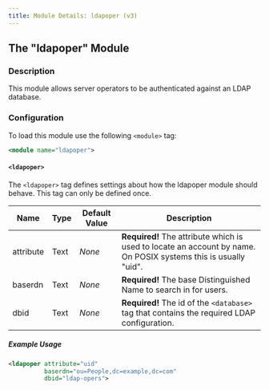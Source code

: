 ```yaml
---
title: Module Details: ldapoper (v3)
---
```


## The "ldapoper" Module

### Description

This module allows server operators to be authenticated against an LDAP database.

### Configuration

To load this module use the following `<module>` tag:

```xml
<module name="ldapoper">
```

#### `<ldapoper>`

The `<ldapoper>` tag defines settings about how the ldapoper module should behave. This tag can only be defined once.

Name         | Type    | Default Value | Description
------------ | ------- | ------------- | -----------
attribute    | Text    | *None*        | **Required!** The attribute which is used to locate an account by name. On POSIX systems this is usually "uid".
baserdn      | Text    | *None*        | **Required!** The base Distinguished Name to search in for users.
dbid         | Text    | *None*        | **Required!** The id of the `<database>` tag that contains the required LDAP configuration.

##### Example Usage

```xml
<ldapoper attribute="uid"
          baserdn="ou=People,dc=example,dc=com"
          dbid="ldap-opers">
```
